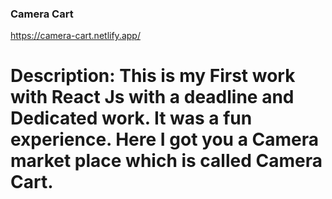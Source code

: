 ### Camera Cart

 https://camera-cart.netlify.app/

 # Description: This is my First work with React Js with a deadline and Dedicated work. It was a fun experience. Here I got you a Camera market place which is called Camera Cart.